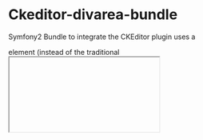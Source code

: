 # Ckeditor-divarea-bundle
Symfony2 Bundle to integrate the CKEditor plugin uses a <div> element
(instead of the traditional <iframe> element)

## Current Version

Font v4.5.10
